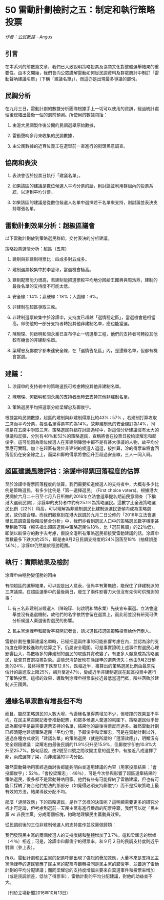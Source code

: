 # 50 雷動計劃檢討之五：制定和執行策略投票

_作者：公民數據 - Angus_

## 引言

在本系列的前數篇文章，我們已大致說明策略投票及協商文化對整體選舉結果的重要性。由本文開始，我們會向公眾講解雷動如何從民調資料及群眾商討中制訂「雷動聲吶建議名單」（下稱「建議名單」），而這亦是出現最多爭議的部份。

## 民調分析

在九月三日，雷動計劃的數據分析團隊根據手上一切可以使用的資訊，經過統計處理後總結出最後一個的選前預測。所使用的數據包括：

1. 由港大民調製作後公開的民調選舉原始數據，

2. 雷動聲吶多月來收集的民調數據，

3. 由公民數據的近百位義工在選舉前一直進行的街頭民意調查。

## 協商和表決

1. 表決會否於投票日執行「建議名單」。

2. 如果該區的建議是數位候選人平均分票的話，則討論並利用群組內的投票系統，以達到平均分票。

3. 如果該區的建議是從數位候選人名單中選擇若干名單來支持，則討論並表決支持哪張名單。

## 雷動計劃效果分析：超級區議會

以下雷動計劃放到策略選民群組，交付表決的分析建議。

策略投票選情分析：超區（五席）

1. 建制與非建制得票比：四成多對五成多。

2. 建制選票較集中於李慧琼，當選機會極高。

3. 建制配票能力很高，若建制能把選票較平均地分回給王國興與周浩鼎，建制的最後名單的支持度不可能太低。

4. 安全線：14%；贏硬線：18%；入圍線：6%。

5. 非建制在超區爭取三席。

6. 非建制選票較集中於涂謹申，支持度已超越「選情穩定區」，當選機會是相當高。即使他的一部分支持者轉投其他非建制名單，應也能當選。

7. 陳琬琛、何啟明和關永業已宣布停止一切選舉工程，他們的支持者可轉投其他較有機會的非建制名單。

8. 梁耀忠及鄺俊宇都未達安全線，在「選情告急區」內，是邊緣名單，但都有機會當選。

## 建議：

1. 涂謹申的支持者中的策略選民可考慮轉投其他非建制名單。

2. 陳琬琛、何啟明和關永業的支持者應轉去支持其他非建制名單。

3. 策略選民平均把選票分給梁耀忠及鄺俊宇。

根據當時民調數據，超區的建制與非建制得票比約43% : 57% 。若建制打算攻取三席而平均分票，每張名單得票率約為14%。故非建制派的安全線訂為14%，同樣是在五席中爭取三席。策略選民群組在討論過程中，對這個分析建議沒有太大的爭議和反彈，分別有48%和52%的策略選民，宣稱將會在投票日投給梁耀忠和鄺俊宇。這可能因為兩位候選人在非建制陣營中都不是有甚大爭議的人物，故平均分票應可實踐。加上在超區有幾位非建制的候選人退選，按推算，涂的得票率將會回落但仍在安全線之上，而梁和鄺的得票將會回升至超過安全線，三人一同入局。

## 超區建議風險評估：涂謹申得票回落程度的估算

至於涂謹申得票回落程度的估算，我們需要知道候選人的支持者中，大概有多少比例是策略選民，有多少比例是「第一選擇選民」 (First choice voters)。根據港大民調於六月二十日至七月八日所做的2016年立法會選舉提名期前民意調查（下稱港大選前民調），涂謹申的支持者中約有25.1%為策略選民。這數字比全港策略選民比例（22%）稍高，可以理解為非建制選民比建制派選民更傾向成為策略選民，故仍屬合理。而我們觀察到在港大民調於九月二日公佈的「2016年立法會選舉民意調查最後階段整合分析」中，我們亦看到選民人口中的策略選民數字穩定甚至稍微下降（報告指出超區選民中策略選民佔18%，比「選前民調」的22％低）。即使以較保守的數字去考慮，假設全港所有策略選民都接受雷動建議的話，涂謹申票數最多下跌大約25%，即是由9月2日民調支持度的24%回落至18%（抽樣誤差1.6%），涂謹申仍然屬於穩勝範圍。

## 執行：實際結果及檢討

涂謹申由穩勝變僅勝的因由

有關超區的選舉結果，可以說是出人意表，但尚幸有驚無險，能保住了非建制派的三席議席。在超區選舉中的最後兩日，發生了兩件影響力大但沒有先例可供預測的事：

1. 有三名非建制派候選人（陳琬琛、何啟明和關永業）先後宣布棄選。立法會選舉並沒有退選機制，故他們的名字依然會留在選票上，而此前並沒有研究可供分析候選人棄選後對選民的影響。

2. 民主黨涂謹申和鄺俊宇召開記者會，請求選民按選區策略投票給他們兩人。

雷動計劃在推算建議名單時，已經把這兩件事的可能影響考慮在內，並認為涂的支持度在即使較進取的估算之下，仍屬安全範圍。可是事實證明上述事件對選民心理影響巨大，為數極多的非建制的選民的取態其實改變了，有更多人願意成為策略選民，放棄其首選投票對象。這情況清楚反映在涂謹申的選票流失；他由9月2日預測的24%，最終得票下跌至12.8%，跌幅近半，推算出的策略選民比例由最原先估計的最進取上限25%，飊升至近47％，變成近半非建制選民在超區投票中進行了策略投票。這樣的效果，導致到涂謹申得票率挨近最低當選門檻，險些落敗於建制派王國興。

## 邊緣名單票數有增長但不均

而且，雖然策略選民的人數大增，令邊緣名單得票增加不少，但發揮的效果並不平均。在民主黨召開記者會推動配票，和眾多候選人棄選的氛圍下，策略選民似乎皆認為鄺俊宇是最需要選票支持的名單，結果他的最後得票反而過多。雖然雷動計劃已經清楚地建議策略選民「平均分票」予鄺俊宇和梁耀忠，可是在雷動計劃以外，通過各種方式收到「建議名單」的策略選民（就是所謂的「漣漪效應」），明顯沒有完全跟隨建議：梁耀忠由最後民調的11.9%只升至15.9%，但鄺俊宇卻由10.8%大升至25.7%。換句話說，由2號至四號之間改變主意的選民中，有接近八成選擇了鄺，兩成選擇了梁，而非建議的平均分配。

雖然雷動聲吶用家經過商討後都能夠明白並運用建議的內容（用家投票結果：「會投鄺俊宇」：52％，「會投梁耀忠」：48％），可是今次參與影響了超區選舉結果的策略選民，很多都不是雷動聲吶用家。他們有些有可能採納了雷動建議，但也有可能只採納了符合他們想法的那部分（如覺得必須支持鄺俊宇）而不是採取策略上最有效的方法，結果導致分配不均。

那麼「漣漪效應」下的策略選民，是作了怎樣的決策呢？這明顯需要更多的研究分析才可定論，但考慮到選前一天民主黨有進行嚴肅的配票呼籲，我們可以從「民主黨 vs 非民主黨」分成兩個板塊，約略地理解民主黨動員效果。

從民調前後的三位非建制候選人的支持度作並政黨做歸類：

我們發現民主黨的兩個候選人的支持度總和整體增加了3.7%，這和梁耀忠的增幅（４％）相近；可是，涂謹申和鄺俊宇的得票率，和９月２日的民調支持度則近乎對調（參上表）。

所以，雷動計劃和民主黨的配票呼籲出現了強烈的疊加效應，大量本來是支持民主黨涂謹申的選民響應了民主黨的配票呼籲轉投同是民主黨的鄺俊宇，並蓋過了雷動計劃的平均分配建議；而同梁耀忠的支持度增幅主要來自棄選事件和投票率增加（或是民調誤差，低估了得票率），雷動計劃的平均分配建議，對他的助益並不大。

（刊於立場新聞2016年10月13日）


